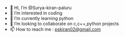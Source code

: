 - 👋 Hi, I’m @Surya-kiran-paluru
- 👀 I’m interested in coding
- 🌱 I’m currently learning python
- 💞️ I’m looking to collaborate on c,c++,python projects
- 📫 How to reach me : pskiran02@gmail.com
